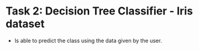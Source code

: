 # Task 2: Decision Tree Classifier - Iris dataset

- Is able to predict the class using the data given by the user.

